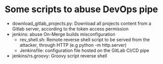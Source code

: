 # Some scripts to abuse DevOps pipe
- download_gitlab_projects.py: Download all projects content from a Gitlab server, according to the token access permission
- jenkins: abuse On-Merge builds misconfiguration
  - rev_shell.sh: Remote reverse shell script to be served from the attacker, through HTTP (e.g python -m http.server)
  - Jenkinsfile: configuration file hosted on the GitLab CI/CD pipe
 - jenkins/rs.groovy: Groovy script reverse shell

